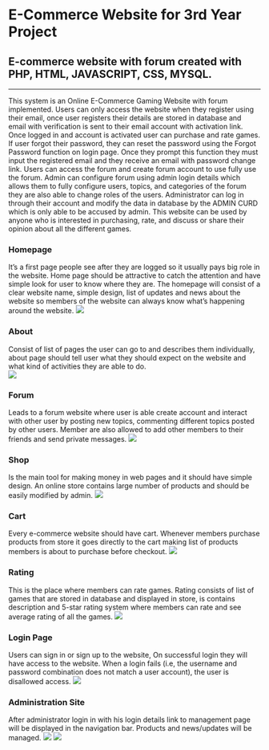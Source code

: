 # E-Commerce Website for 3rd Year Project

## E-commerce website with forum created with PHP, HTML, JAVASCRIPT, CSS, MYSQL.
------

This system is an Online E-Commerce Gaming Website with forum implemented. Users can only access the website when they register using their email, once user registers their details are stored in database and email with verification is sent to their email account with activation link. Once logged in and account is activated user can purchase and rate games.
If user forgot their password, they can reset the password using the Forgot Password function on login page. Once they prompt this function they must input the registered email and they receive an email with password change link. 
Users can access the forum and create forum account to use fully use the forum.
Admin can configure forum using admin login details which allows them to fully configure users, topics, and categories of the forum they are also able to change roles of the users.
Administrator can log in through their account and modify the data in database by the ADMIN CURD which is only able to be accused by admin.
This website can be used by anyone who is interested in purchasing, rate, and discuss or share their opinion about all the different games.


### Homepage
It’s a first page people see after they are logged so it usually pays big role in the website. Home page should be attractive to catch the attention and have simple look for user to know where they are. The homepage will consist of a clear website name, simple design, list of updates and news about the website so members of the website can always know what’s happening around the website.
<img src="https://imgur.com/lJS82y1">

### About 
Consist of list of pages the user can go to and describes them individually, about page should tell user what they should expect on the website and what kind of activities they are able to do.  
<img src="https://imgur.com/citvQm0">

### Forum
Leads to a forum website where user is able create account and interact with other user by posting new topics, commenting different topics posted by other users. Member are also allowed to add other members to their friends and send private messages.
<img src="https://imgur.com/xjJtyRC">

### Shop
Is the main tool for making money in web pages and it should have simple design. An online store contains large number of products and should be easily modified by admin.
<img src="https://imgur.com/etuQbJo">

### Cart
Every e-commerce website should have cart. Whenever members purchase products from store it goes directly to the cart making list of products members is about to purchase before checkout.
<img src="https://imgur.com/0CBjLSq">

### Rating
This is the place where members can rate games. Rating consists of list of games that are stored in database and displayed in store, is contains description and 5-star rating system where members can rate and see average rating of all the games.
<img src="https://imgur.com/0CBjLSq">

### Login Page 
Users can sign in or sign up to the website, On successful login they will have access to the website. When a login fails (i.e, the username and password combination does not match a user account), the user is disallowed access.
<img src="https://imgur.com/QhvGQFB">

### Administration Site
After administrator login in with his login details link to management page will be displayed in the navigation bar. Products and news/updates will be managed.
<img src="https://imgur.com/P9P846c">
<img src="https://imgur.com/xuq5tBe">
